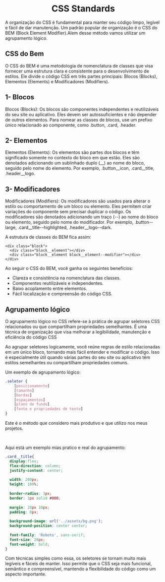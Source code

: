 <h1 align="center">
  <strong>CSS Standards</strong> 
</h1>

A organização do CSS é fundamental para manter seu código limpo, legível e fácil de dar manutenção. Um padrão popular de organização é o CSS do BEM (Block Element Modifier).Alem desse método vamos utilizar um agrupamento lógico.

## **CSS do Bem**

O CSS do BEM é uma metodologia de nomenclatura de classes que visa fornecer uma estrutura clara e consistente para o desenvolvimento de estilos. Ele divide o código CSS em três partes principais: Blocos (Blocks), Elementos (Elements) e Modificadores (Modifiers).
</br>

## **1- Blocos**
    
Blocos (Blocks): Os blocos são componentes independentes e reutilizáveis do seu site ou aplicativo. Eles devem ser autossuficientes e não depender de outros elementos. Para nomear as classes de blocos, use um prefixo único relacionado ao componente, como .button, .card, .header.

## **2- Elementos**

Elementos (Elements): Os elementos são partes dos blocos e têm significado somente no contexto do bloco em que estão. Eles são denotados adicionando um sublinhado duplo (__) ao nome do bloco, seguido pelo nome do elemento. Por exemplo, .button__icon, .card__title, .header__logo.

## **3- Modificadores** 

Modificadores (Modifiers): Os modificadores são usados para alterar o estilo ou comportamento de um bloco ou elemento. Eles permitem criar variações do componente sem precisar duplicar o código. Os modificadores são denotados adicionando um traço (--) ao nome do bloco ou elemento, seguido pelo nome do modificador. Por exemplo, .button--large, .card__title--highlighted, .header__logo--dark.
</br>

A estrutura de classes do BEM fica assim:

````
<div class="block">
  <div class="block__element"></div>
  <div class="block__element block__element--modifier"></div>
</div>
````

Ao seguir o CSS do BEM, você ganha os seguintes benefícios:
</br>

- Clareza e consistência na nomenclatura das classes.
- Componentes reutilizáveis e independentes.
- Baixo acoplamento entre elementos.
- Fácil localização e compreensão do código CSS.


## **Agrupamento lógico**

O agrupamento lógico no CSS refere-se à prática de agrupar seletores CSS relacionados ou que compartilham propriedades semelhantes. É uma técnica de organização que visa melhorar a legibilidade, manutenção e eficiência do código CSS
</br>

Ao agrupar seletores logicamente, você reúne regras de estilo relacionadas em um único bloco, tornando mais fácil entender e modificar o código. Isso é especialmente útil quando várias partes do seu site ou aplicativo têm estilos semelhantes ou compartilham propriedades comuns.

Um exemplo de agrupamento lógico:

```css
.seletor {
    [posicionamento]
    [tamanho]
    [bordas]
    [espaçamentos]
    [plano de fundo]
    [fonte e propriedades de texto]
}
```

Este é o método que considero mais produtivo e que utilizo nos meus projetos.

</br>

Aqui está um exemplo mias pratico e real do agrupamento:

```css
.card__title{
  display:flex;
  flex-direction: column;
  justify-content: center;
  
  width: 200px;
  height: 100%;
  
  border-radius: 3px;
  border: 1px solid #000;
  
  margin: 20px 10px;
  padding: 8px;
  
  background-image: url('../assets/bg.png');
  background-position: center center;
  
  font-family: 'Roboto', sans-serif;
  font-size: 20px;
  font-weight: bold;
}
```
Com técnicas simples como essa, os seletores se tornam muito mais legíveis e fáceis de manter. Isso permite que o CSS seja mais funcional, semântico e compreensível, mantendo a flexibilidade do código como um aspecto importante.